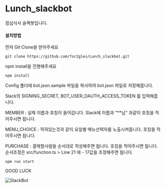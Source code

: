 # Lunch_slackbot
점심식사 슬랙봇입니다.

#### 설치방법

먼저 Git Clone을 받아주세요

```
git clone https://github.com/for2gles/Lunch_slackbot.git
```

npm install을 진행해주세요

```
npm install
```

Config 폴더에 bot.json.sample 파일을 복사하여 bot.json 파일로 저장해줍니다.

Slack의 SIGNING_SECRET, BOT_USER_OAUTH_ACCESS_TOKEN 를 입력해줍니다.

MEMBER : 실제 이름과 호칭이 들어갑니다. Slack에 이름과 "**님" 과같이 호칭을 적어주시면 됩니다.

MENU_CHOICE : 적혀있는것과 같이 요일별 메뉴선택자를 노출시켜줍니다. 호칭을 적어주시면 됩니다.

PURCHASE : 결제할사람을 순서대로 작성해주면 됩니다. 호칭을 적어주시면 됩니다. 순서조정은 src/function.ts > Line 21 에 - 17값을 조정해주면 됩니다.


```
npm run start
```

GOOD LUCK

![SlackBot](https://i.ibb.co/c6pB6ZN/2021-07-07-8-13-08.png)

